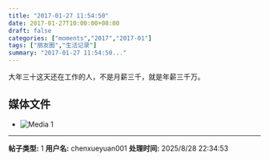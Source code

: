 ```yaml
---
title: "2017-01-27 11:54:50"
date: 2017-01-27T10:00:00+08:00
draft: false
categories: ["moments","2017","2017-01"]
tags: ["朋友圈","生活记录"]
summary: "2017-01-27 11:54:50..."
---
```


大年三十这天还在工作的人，不是月薪三千，就是年薪三千万。

## 媒体文件

- ![Media 1](/Moments/photos/2017-01-27/201701271154500.jpg)

---

**帖子类型:** 1
**用户名:** chenxueyuan001
**处理时间:** 2025/8/28 22:34:53